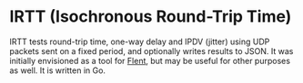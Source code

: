 # IRTT (Isochronous Round-Trip Time)

IRTT tests round-trip time, one-way delay and IPDV (jitter) using UDP packets
sent on a fixed period, and optionally writes results to JSON. It was initially
envisioned as a tool for [Flent](https://flent.org), but may be useful for
other purposes as well. It is written in Go.
